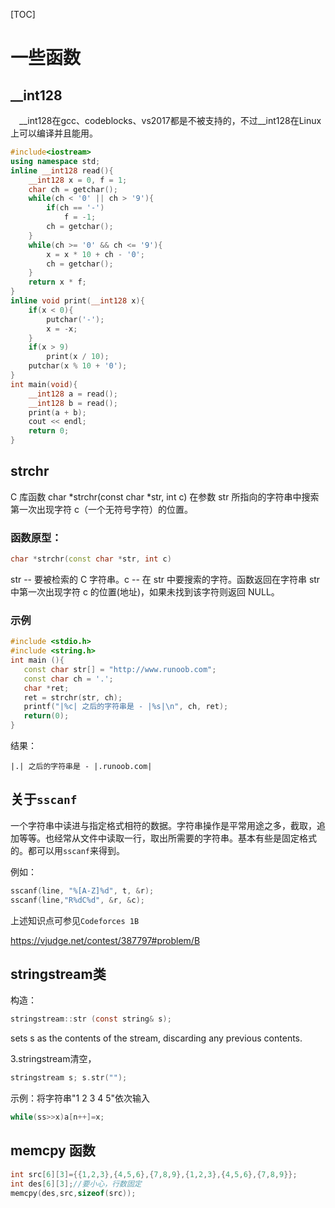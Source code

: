 [TOC]
# 一些函数

## __int128
&ensp;&ensp;__int128在gcc、codeblocks、vs2017都是不被支持的，不过__int128在Linux上可以编译并且能用。

```cpp
#include<iostream>
using namespace std;
inline __int128 read(){
    __int128 x = 0, f = 1;
    char ch = getchar();
    while(ch < '0' || ch > '9'){
        if(ch == '-')
            f = -1;
        ch = getchar();
    }
    while(ch >= '0' && ch <= '9'){
        x = x * 10 + ch - '0';
        ch = getchar();
    }
    return x * f;
}
inline void print(__int128 x){
    if(x < 0){
        putchar('-');
        x = -x;
    }
    if(x > 9)
        print(x / 10);
    putchar(x % 10 + '0');
}
int main(void){
    __int128 a = read();
    __int128 b = read();
    print(a + b);
    cout << endl;
    return 0;
}
```
## strchr
C 库函数 char *strchr(const char *str, int c) 在参数 str 所指向的字符串中搜索第一次出现字符 c（一个无符号字符）的位置。

### 函数原型：
```cpp
char *strchr(const char *str, int c)
```
str -- 要被检索的 C 字符串。c -- 在 str 中要搜索的字符。函数返回在字符串 str 中第一次出现字符 c 的位置(地址)，如果未找到该字符则返回 NULL。
### 示例
```cpp
#include <stdio.h>
#include <string.h>
int main (){
   const char str[] = "http://www.runoob.com";
   const char ch = '.';
   char *ret;
   ret = strchr(str, ch);
   printf("|%c| 之后的字符串是 - |%s|\n", ch, ret);
   return(0);
}
```
结果：
```
|.| 之后的字符串是 - |.runoob.com|
```

## 关于`sscanf`

一个字符串中读进与指定格式相符的数据。字符串操作是平常用途之多，截取，追加等等。也经常从文件中读取一行，取出所需要的字符串。基本有些是固定格式的。都可以用`sscanf`来得到。

例如：

```cpp
sscanf(line, "%[A-Z]%d", t, &r);
sscanf(line,"R%dC%d", &r, &c);
```

上述知识点可参见`Codeforces 1B`

https://vjudge.net/contest/387797#problem/B

## stringstream类

构造：
```c
stringstream::str (const string& s); 
```
sets s as the contents of the stream, discarding any previous contents.

3.stringstream清空，
```c
stringstream s; s.str("");
```
示例：将字符串"1 2 3 4 5"依次输入
```c
while(ss>>x)a[n++]=x;
```

## memcpy 函数
```cpp
int src[6][3]={{1,2,3},{4,5,6},{7,8,9},{1,2,3},{4,5,6},{7,8,9}};  
int des[6][3];//要小心，行数固定
memcpy(des,src,sizeof(src));
```

